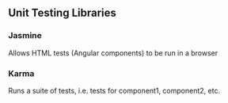 ## Unit Testing Libraries

### Jasmine

Allows HTML tests (Angular components) to be run in a browser

### Karma

Runs a suite of tests, i.e. tests for component1, component2, etc.

[//]: <> (These were typically the libraries used for testing AngularJS applications, as well)
